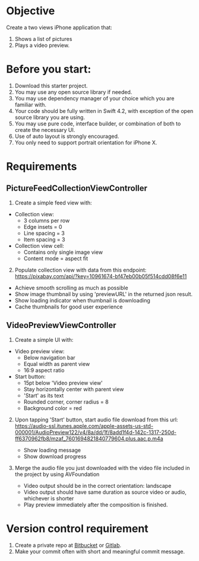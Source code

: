 # Objective
Create a two views iPhone application that:
1. Shows a list of pictures
2. Plays a video preview.

# Before you start: 
1. Download this starter project.
1. You may use any open source library if needed. 
2. You may use dependency manager of your choice which you are familiar with.
3. Your code should be fully written in Swift 4.2, with exception of the open source library you are using.
4. You may use pure code, interface builder, or combination of both to create the necessary UI. 
5. Use of auto layout is strongly encouraged.
6. You only need to support portrait orientation for iPhone X.

# Requirements
## PictureFeedCollectionViewController
1. Create a simple feed view with:
 - Collection view:
    * 3 columns per row
    * Edge insets = 0
    * Line spacing = 3
    * Item spacing = 3
 - Collection view cell:
    * Contains only single image view
    * Content mode = aspect fit

2. Populate collection view with data from this endpoint: https://pixabay.com/api/?key=10961674-bf47eb00b05f514cdd08f6e11
 - Achieve smooth scrolling as much as possible
 - Show image thumbnail by using 'previewURL' in the returned json result.
 - Show loading indicator when thumbnail is downloading
 - Cache thumbnails for good user experience

## VideoPreviewViewController
1. Create a simple UI with:
 - Video preview view:
    * Below navigation bar
    * Equal width as parent view
    * 16:9 aspect ratio
 - Start button:
    * 15pt below 'Video preview view'
    * Stay horizontally center with parent view
    * 'Start' as its text
    * Rounded corner, corner radius = 8
    * Background color = red
 
2. Upon tapping 'Start' button, start audio file download from this url: https://audio-ssl.itunes.apple.com/apple-assets-us-std-000001/AudioPreview122/v4/8a/dd/1f/8add1f4d-142c-1317-250d-ff6370962fb8/mzaf_7601694821840779604.plus.aac.p.m4a
    * Show loading message
    * Show download progress

3. Merge the audio file you just downloaded with the video file included in the project by using AVFoundation
    * Video output should be in the correct orientation: landscape
    * Video output should have same duration as source video or audio, whichever is shorter
    * Play preview immediately after the composition is finished.

# Version control requirement
1. Create a private repo at [Bitbucket](https://bitbucket.org/) or [Gitlab](https://gitlab.com/).
2. Make your commit often with short and meaningful commit message. 